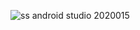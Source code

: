 ![ss android studio 2020015](https://github.com/yudharisaldi/2020015/assets/56110903/644cc0a5-e9f6-4d71-909d-7765b4b7b5de)
